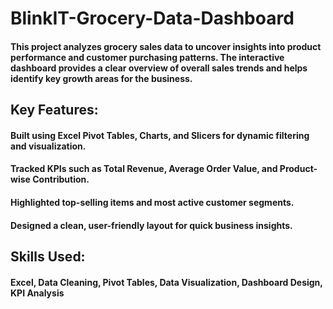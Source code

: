 # BlinkIT-Grocery-Data-Dashboard

#### This project analyzes grocery sales data to uncover insights into product performance and customer purchasing patterns. The interactive dashboard provides a clear overview of overall sales trends and helps identify key growth areas for the business.

## Key Features:

#### Built using Excel Pivot Tables, Charts, and Slicers for dynamic filtering and visualization.

#### Tracked KPIs such as Total Revenue, Average Order Value, and Product-wise Contribution.

#### Highlighted top-selling items and most active customer segments.

#### Designed a clean, user-friendly layout for quick business insights.

## Skills Used:
#### Excel, Data Cleaning, Pivot Tables, Data Visualization, Dashboard Design, KPI Analysis
